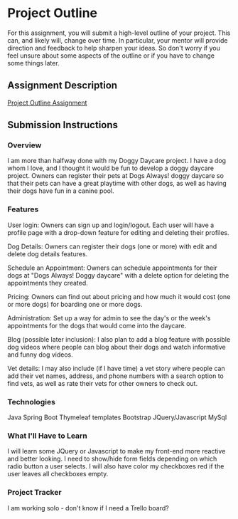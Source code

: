 # Project Outline
For this assignment, you will submit a high-level outline of your project. This can, and likely will, change over time. In particular, your mentor will provide direction and feedback to help sharpen your ideas. So don't worry if you feel unsure about some aspects of the outline or if you have to change some things later.

## Assignment Description
[Project Outline Assignment](https://education.launchcode.org/liftoff/modules/assignments/project-outline)

## Submission Instructions

### Overview
I am more than halfway done with my Doggy Daycare project. I have a dog whom I love, and I thought it would 
be fun to develop a doggy daycare project. Owners can register their pets at Dogs Always! doggy daycare so
that their pets can have a great playtime with other dogs, as well as having their dogs have fun in a 
canine pool.

### Features
User login: Owners can sign up and login/logout. Each user will have a profile page with a drop-down 
feature for editing and deleting their profiles.

Dog Details: Owners can register their dogs (one or more) with edit and delete dog details features.

Schedule an Appointment: Owners can schedule appointments for their dogs at "Dogs Always! Doggy daycare" 
with a delete option for deleting the appointments they created.

Pricing: Owners can find out about pricing and how much it would cost (one or more dogs) for boarding one
or more dogs.

Administration: Set up a way for admin to see the day's or the week's appointments for the dogs that would
come into the daycare.

Blog (possible later inclusion): I also plan to add a blog feature with possible dog videos where people 
can blog about their dogs and watch informative and funny dog videos.

Vet details: I may also include (if I have time) a vet story where people can add their vet names, address,
 and phone numbers with a search option to find vets, as well as rate their vets for other owners to check out.
 
### Technologies
Java
Spring Boot
Thymeleaf templates
Bootstrap
JQuery/Javascript
MySql

### What I'll Have to Learn
I will learn some JQuery or Javascript to make my front-end more reactive and better looking.
I need to show/hide form fields depending on which radio button a user selects. I will also have color my
checkboxes red if the user leaves all checkboxes empty.

### Project Tracker
I am working solo - don't know if I need a Trello board?